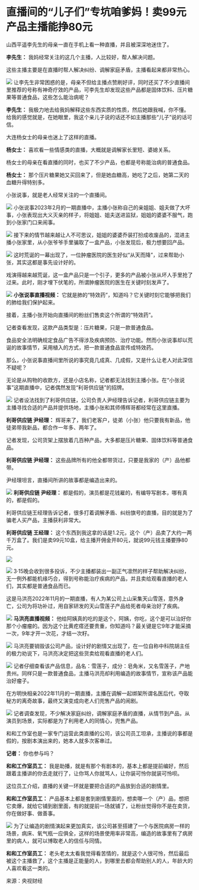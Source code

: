 # 直播间的“儿子们”专坑咱爹妈！卖99元产品主播能挣80元

山西平遥李先生的母亲一直在手机上看一种直播，并且被深深地迷住了。

**李先生：** 我妈经常关注的这几个主播，人比较好，帮人解决问题。

这些主播主要是在直播时帮人解决纠纷、调解家庭矛盾，主播看起来都非常热心。

![](https://inews.gtimg.com/om_bt/OootWeyOVq5AzqocOjvz9cURKCGFSZreJV3xUGHFXWf_UAA/1000)
让李先生非常困惑的是，母亲不但给主播点赞刷好评，同时还买了不少直播间里推荐的号称有神奇疗效的产品，可李先生却发现这些产品都是固体饮料、压片糖果等普通食品，这些怎么能治病呢？

**李先生：**
我极力地去给我妈解释这些东西实质的性质，然后她跟我喊，你不懂。给我的感觉就是，在她眼里，我这个亲儿子说的话还不如主播那些“儿子”说的话可信。

大连杨女士的母亲也迷上了这样的直播。

**杨女士：** 喜欢看一些情感类的直播，大概就是调解家长里短、婆媳关系。

杨女士的母亲在看直播的同时，也买了不少产品，也都是号称能治病的普通食品。

**杨女士：** 那个压片糖果她又买回来了，但是她血糖高，她吃了之后，她第二天的血糖升得特别多。

小张说事，就是老人经常关注的一个直播间。

![](https://inews.gtimg.com/om_bt/O7_jkB7p8YFQOrPUbN8imJiWuf0ej5BGd9UsXErjhQzyMAA/1000)
小张说事2023年2月的一期直播中，主播小张称自己的亲姐姐、姐夫做了大坏事，小张表现出大义灭亲的样子，将姐姐、姐夫送进监狱，姐姐的婆婆不服气，跑到小张家门口来闹事。

![](https://inews.gtimg.com/om_bt/O76Y9Sx_mS4KDHLVvdFbnWD-4OGQzeSK_TYC5FIkI9yWwAA/1000)
接下来的情节越来越让人不可思议，姐姐的婆婆乔装打扮成收废品的，混进主播小张家里，从小张爷爷手里骗取了一盒产品，小张发现后，极力想要回产品。

![](https://inews.gtimg.com/om_bt/O5eyu1qTB82FvtIUHfBbyBs9etxCHptYaeVqfXAbVT4ZgAA/1000)
这时荒诞的一幕出现了，一位肿瘤医院的医生好似“从天而降”，过来帮助小张，其实这都是事先设计好的。

戏演得越来越荒诞，这一盒产品只是一个引子，更多的产品被小张从坏人手里抢了过来。此时，刚才埋下伏笔的，所谓肿瘤医院的医生在关键时刻发声了。

![](https://inews.gtimg.com/om_bt/Oy1sj0DlaH4JwzS7_mXI5GAchYVl9fuqRUcgxxlyqG_3YAA/1000)
**小张说事直播视频：** 它就是肺的“特效药”，知道吗？它关键时刻它能够把我们的肺给我们保护起来。

接着，主播小张开始向直播间的粉丝们售卖这个所谓的“特效药”。

记者查看发现，这款产品类型是：压片糖果，只是一款普通食品。

食品安全法明确规定食品广告不得涉及疾病预防、治疗功能。然而小张说事却以荒诞的故事情节，采用植入的方式，把一款普通食品宣传成特效药。

那么，小张说事直播间里所说的事究竟几成真、几成假，又是什么让老人对此深信不疑呢？

无论是从购物的收款方，还是小店名称，记者都无法找到主播小张。在“小张说事”这期直播中，记者偶然发现“利哥供应链”的招牌。

![](https://inews.gtimg.com/om_bt/OuFiRvNdFPy20zKFiFT2pg59MxSZ9euaIZLSWZP389DkkAA/1000)
记者设法找到了利哥供应链，公司负责人尹经理告诉记者，利哥供应链主要为主播寻找合适的产品并提供场地，主播小张和其师傅辉哥都经常在这里直播。

**利哥供应链 尹经理：** 辉哥来了，我们老客户，徒弟（小张）他只要我有新品，他徒弟带我新品，都合作一年多、两年了。

记者发现，公司货架上摆放着几百种产品，大多都是压片糖果、固体饮料等普通食品。

**利哥供应链 尹经理：** 这些品牌所有的他全都带货过，只要是我家的（产）品他都带。

尹经理坦言，直播间所讲的故事都是编造出来的。

![](https://inews.gtimg.com/om_bt/OTTMIw50mjDkSJU4d0z4eG9rocFTLmnotwThCrqFDMw28AA/1000)
**利哥供应链 尹经理：** 都是假的，演员都是花钱雇的，有编导写剧本，哪有真的，都是假的。

利哥供应链王经理告诉记者，很多打着调解矛盾、纠纷旗号的直播，目的就是为了骗老人买产品，主播获利非常大。

**利哥供应链 王经理：**
这个东西到我这拿的话是1.2元，这个（产）品卖了大约一两千万盒了。我们是卖99元10盒，给主播开佣金开80元，就说99元钱主播要挣80元。

![](https://inews.gtimg.com/om_bt/OfPW_y8NvWsNTzcZqhPZj4_6GbEmySEJil2Ek4LcubbaMAA/1000)

![](https://inews.gtimg.com/om_bt/OIITdehBCCPJ9gHF9qyQVlZ6EAkZLWRkC47i6nobop1OgAA/1000)
3·15晚会收到很多投诉，不少主播都装出一副正气凛然的样子帮助解决纠纷，无一例外都能机缘巧合，得到号称能治疗疾病的产品，并且卖给观看直播的老人们，其实都是普通食品而已。

这是马洪亮2022年11月的一期直播，有人为某公司上山采集天山雪莲，意外身亡，公司为将功补过，用自家研发的天山雪莲子产品给死者母亲治好了疾病。

![](https://inews.gtimg.com/om_bt/Oym8yk4pW_tH5eHk5Tdwj2Ois_5Aah168V7ISvrMGr9OYAA/1000)
**马洪亮直播视频：**
他给阿姨真的吃的是这个，阿姨，你吃，这个是可以治好你那个小瘤瘤的。因为这个比黄疙瘩还要贵重，你知道吗？最关键是它9年才能采摘一次，9年才开一次花，才结一次籽。

![](https://inews.gtimg.com/om_bt/OpBYDAL8w9sxUUsdk_jzpTgltOwaI0CN62tOLeDn51Jz8AA/1000)
马洪亮要销毁该公司产品，设计好的剧情又出现了，在一位自称中科院胡主任的极力劝说下，马洪亮决定把这些货卖给观看直播的老人们。

![](https://inews.gtimg.com/om_bt/O7oZeRqCgKYGJ5en_ZGo-3AzzHwEepnbzh91gJuYm8wUkAA/1000)
记者仔细查看该产品信息，品名：雪莲子，成分：皂角米，又名雪莲子，产地贵州。同样只是一款普通食品，主播马洪亮却利用编造的故事情节，宣称该产品能治好瘤子。

在方明快相亲2022年11月的一期直播，主播在调解一起绑架所谓名医后代，夺取秘方的离奇故事，最终又演变成向老人们兜售产品的闹剧。

![](https://inews.gtimg.com/om_bt/O4V0m9zxGywWGk1Oc7t8W4h_tfQHVyeEOHxxLHbx2Nem0AA/1000)
记者调查发现，不少解决家庭纠纷，调解家庭矛盾的直播，从情节到产品，从演员到场景，实际都是为了利用老人的同情心，兜售产品。

和和工作室也是一家专门运营此类直播的公司，该公司员工坦承，主播说的事都是假的，按剧本演出来的，她本人就多次客串过。

**记者：** 你也参与吗？

**和和工作室员工：** 我是助播，就是有那个有剧本的，基本上都是提前编好，然后跟着主播讲的你去走就行了，让你骂人你就骂人，让你装可怜你就装可怜呗。

这位员工介绍，直播的关键一环就是要把合适的产品放到合适的剧情里。

**和和工作室员工：**
产品基本上都是套到剧情里面的，想卖哪一个（产）品，想把它卖爆，就给它铺到剧里面，有的就提前一场就铺了，让粉丝觉得你不是在卖货，你在做好事、做善事。

![](https://inews.gtimg.com/om_bt/O34dtD13_jd5L7c6q0Kb1QjmplK6X8lOZILBqqbH6XMVIAA/1000)
为了让编造的剧情演起来更加真实，该公司甚至搭建了一个与医院病房一样的场景，病床、氧气瓶一应俱全，这样的场景使用率非常高，编造的故事里有了病房里的病人，就可以博取老人的信任与同情。

**和和工作室员工：**
老头老太太看我觉得看苦情的，就是这个人很可怜，然后最后被这个主播救了，这个主播是正能量的人，到哪里去都会帮助别人的人，年龄大的人喜欢看这一类的。

来源：央视财经

